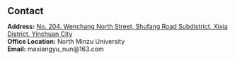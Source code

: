 <h1 id="contact"></h1>

<h2 style="margin: 30px 0px 10px;">Contact</h2>

<p><strong>Address:</strong> <a href="https://www.google.com/maps/place/10+Bd+Thomas+Gobert,+91120+Palaiseau/@48.7124352,2.194429,17z/data=!3m1!4b1!4m6!3m5!1s0x47e678bdc3c9eee5:0xb68bc1fb5222c860!8m2!3d48.7124317!4d2.1970093!16s%2Fg%2F11h2c29d0k?entry=ttu">No. 204, Wenchang North Street, Shufang Road Subdistrict, Xixia District, Yinchuan City</a>
<br />
<strong>Office Location:</strong> North Minzu University
<br />
<strong>Email:</strong> <email>maxiangyu_nun@163.com</email>
<br />
<!-- <strong>Phone:</strong> </p> -->
<!-- <p style="text-align: left;"><iframe src="https://docs.google.com/forms/d/e/1FAIpQLSeFJTf6Nq_juYt4YNHpMSA5JOIDjsyAG3BjNEWdyAJfhfO11w/viewform?embedded=true&hl=en" width="640" scrolling="no" height="780" frameborder="0" marginheight="0" marginwidth="0">Loading…</iframe></p> -->
